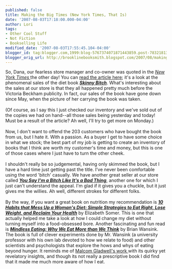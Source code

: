 ```yaml
---
published: false
title: Making the Big Times (New York Times, That Is)
date: '2007-08-03T17:18:00.000-04:00'
author: Lori
tags:
- Other Cool Stuff
- Not Fiction
- Bookselling Life
modified_date: '2007-08-03T17:55:45.104-04:00'
blogger_id: tag:blogger.com,1999:blog-5767374071871443859.post-7832181365750027913
blogger_orig_url: http://brooklinebooksmith.blogspot.com/2007/08/making-big-times-new-york-times-that-is.html
---
```


So, Dana, our fearless store manager and co-owner was quoted in the <a href="http://www.nytimes.com/"><em>New York Times</em> </a>the other day! You can <a href="http://www.nytimes.com/2007/08/01/books/01skin.html?_r=1&ref=books&amp;oref=slogin">read the article here</a>; it's a look at the phenomenal sales of the diet book <em><strong><a href="http://brookline.booksense.com/NASApp/store/Product?s=showproduct&isbn=9780762424931">Skinny Bitch</a></strong></em>. What's interesting about the sales at our store is that they all happened pretty much before the Victoria <span class="blsp-spelling-error" id="SPELLING_ERROR_0">Beckham</span> publicity. In fact, our sales of the book have gone down since May, when the picture of her carrying the book was taken.<br /><br />(Of course, as I say this I just checked our inventory and we've sold out of the copies we had on hand--all those sales being yesterday and today! Must be a result of the article? Ah well, I'll try to get more on Monday.)<br /><br />Now, I don't want to offend the 203 customers who have bought the book from us, but I hate it. With a passion. As a buyer I get to have some choice in what we stock; the best part of my job is getting to create an inventory of books that I think are worth my customer's time and money, but this is one of those cases where I just have to turn the other cheek.<br /><br />I shouldn't really be so judgemental, having only skimmed the book, but I have a hard time just getting past the title. I've never been comfortable using the word 'bitch' casually. We have another great seller at our store called <strong><em><a href="http://brookline.booksense.com/NASApp/store/Product?s=showproduct&isbn=9781580086370">You Say I'm a Bitch Like It's a Bad Thing</a></em></strong>, another one for which I just can't understand the appeal. I'm glad if it gives you a chuckle, but it just gives me the willies. Ah well, different strokes for different folks.<br /><br />By the way, if you want a great book on nutrition my recommendation is <a href="http://brookline.booksense.com/NASApp/store/Product?s=showproduct&amp;isbn=9780071462280"><strong><em>10 Habits that Mess Up a Woman's Diet: Simple Strategies to Eat Right, Lose Weight, and Reclaim Your Health</em></strong></a> by Elizabeth Somer. This is one that actually helped me take a look at how I could change my diet without turning myself into a food-obsessed bore. Another fascinating and fun read is <strong><em><a href="http://brookline.booksense.com/NASApp/store/Product?s=showproduct&isbn=9780553804348">Mindless Eating: Why We Eat More than We Think</a></em></strong> by Brian <span class="blsp-spelling-error" id="SPELLING_ERROR_1">Wansink</span>. The book is full of clever <span class="blsp-spelling-corrected" id="SPELLING_ERROR_2">experiments</span> done by Mr. <span class="blsp-spelling-error" id="SPELLING_ERROR_3">Wansink</span> (a university professor with his own lab devoted to how we relate to food) and other scientists and psychologists that explore the hows and whys of eating beyond hunger. It reminds me of <a href="http://brookline.booksense.com/NASApp/store/Search?s=results&amp;initiate=yes&fromauthor=yes&amp;author=5256800"><span class="blsp-spelling-error" id="SPELLING_ERROR_4">Malcom</span> <span class="blsp-spelling-error" id="SPELLING_ERROR_5">Gladwell's</span> work </a>with its quirky yet revelatory insights, and though its not really a <span class="blsp-spelling-corrected" id="SPELLING_ERROR_6">prescriptive</span> book I did find that it made me much more aware of how I eat.